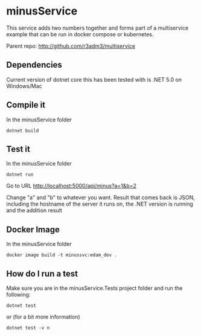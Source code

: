 # minusService

This service adds two numbers together and forms part of a multiservice example that can be run in docker compose or kubernetes.

Parent repo: <http://github.com/r3adm3/multiservice>

## Dependencies

Current version of dotnet core this has been tested with is .NET 5.0 on Windows/Mac

## Compile it

In the minusService folder

```dotnetcore
dotnet build
```

## Test it

In the minusService folder

```dotnetcore
dotnet run
```

Go to URL <http://localhost:5000/api/minus?a=1&b=2>

Change "a" and "b" to whatever you want. Result that comes back is JSON, including the hostname of the server it runs on, the .NET version is running and the addition result

## Docker Image

In the minusService folder

```docker
docker image build -t minussvc:edam_dev .
```

## How do I run a test

Make sure you are in the minusService.Tests project folder and run the following:

```dotnetcore
dotnet test
```

or (for a bit more information)

```dotnetcore
dotnet test -v n
```
